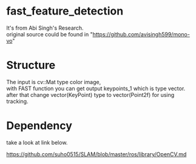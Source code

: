 # fast_feature_detection
It's from Abi Singh's Research.  
original source could be found in "https://github.com/avisingh599/mono-vo"  
  
# Structure
The input is cv::Mat type color image,  
with FAST function you can get output keypoints_1 which is type vector<KeyPoint>.  
after that change vector(KeyPoint) type to vector(Point2f) for using tracking.  

# Dependency
take a look at link below.

https://github.com/suho0515/SLAM/blob/master/ros/library/OpenCV.md
